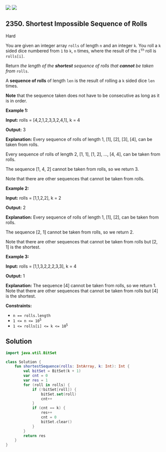 [![](https://img.shields.io/github/stars/javadev/LeetCode-in-Kotlin?label=Stars&style=flat-square)](https://github.com/javadev/LeetCode-in-Kotlin)
[![](https://img.shields.io/github/forks/javadev/LeetCode-in-Kotlin?label=Fork%20me%20on%20GitHub%20&style=flat-square)](https://github.com/javadev/LeetCode-in-Kotlin/fork)

## 2350\. Shortest Impossible Sequence of Rolls

Hard

You are given an integer array `rolls` of length `n` and an integer `k`. You roll a `k` sided dice numbered from `1` to `k`, `n` times, where the result of the <code>i<sup>th</sup></code> roll is `rolls[i]`.

Return _the length of the **shortest** sequence of rolls that **cannot** be taken from_ `rolls`.

A **sequence of rolls** of length `len` is the result of rolling a `k` sided dice `len` times.

**Note** that the sequence taken does not have to be consecutive as long as it is in order.

**Example 1:**

**Input:** rolls = [4,2,1,2,3,3,2,4,1], k = 4

**Output:** 3

**Explanation:** Every sequence of rolls of length 1, [1], [2], [3], [4], can be taken from rolls.

Every sequence of rolls of length 2, [1, 1], [1, 2], ..., [4, 4], can be taken from rolls.

The sequence [1, 4, 2] cannot be taken from rolls, so we return 3.

Note that there are other sequences that cannot be taken from rolls.

**Example 2:**

**Input:** rolls = [1,1,2,2], k = 2

**Output:** 2

**Explanation:** Every sequence of rolls of length 1, [1], [2], can be taken from rolls.

The sequence [2, 1] cannot be taken from rolls, so we return 2.

Note that there are other sequences that cannot be taken from rolls but [2, 1] is the shortest. 

**Example 3:**

**Input:** rolls = [1,1,3,2,2,2,3,3], k = 4

**Output:** 1

**Explanation:** The sequence [4] cannot be taken from rolls, so we return 1. Note that there are other sequences that cannot be taken from rolls but [4] is the shortest. 

**Constraints:**

*   `n == rolls.length`
*   <code>1 <= n <= 10<sup>5</sup></code>
*   <code>1 <= rolls[i] <= k <= 10<sup>5</sup></code>

## Solution

```kotlin
import java.util.BitSet

class Solution {
    fun shortestSequence(rolls: IntArray, k: Int): Int {
        val bitSet = BitSet(k + 1)
        var cnt = 0
        var res = 1
        for (roll in rolls) {
            if (!bitSet[roll]) {
                bitSet.set(roll)
                cnt++
            }
            if (cnt == k) {
                res++
                cnt = 0
                bitSet.clear()
            }
        }
        return res
    }
}
```